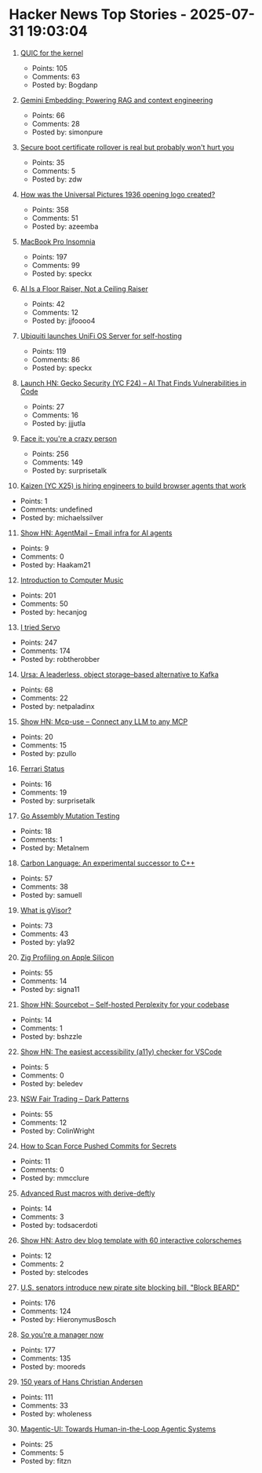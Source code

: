 # Hacker News Top Stories - 2025-07-31 19:03:04

1. [QUIC for the kernel](https://lwn.net/Articles/1029851/)
   - Points: 105
   - Comments: 63
   - Posted by: Bogdanp

2. [Gemini Embedding: Powering RAG and context engineering](https://developers.googleblog.com/en/gemini-embedding-powering-rag-context-engineering/)
   - Points: 66
   - Comments: 28
   - Posted by: simonpure

3. [Secure boot certificate rollover is real but probably won't hurt you](https://mjg59.dreamwidth.org/72892.html)
   - Points: 35
   - Comments: 5
   - Posted by: zdw

4. [How was the Universal Pictures 1936 opening logo created?](https://movies.stackexchange.com/questions/128020/how-was-the-universal-pictures-1936-opening-logo-created)
   - Points: 358
   - Comments: 51
   - Posted by: azeemba

5. [MacBook Pro Insomnia](https://manuel.bernhardt.io/posts/2025-07-24-macbook-pro-insomnia)
   - Points: 197
   - Comments: 99
   - Posted by: speckx

6. [AI Is a Floor Raiser, Not a Ceiling Raiser](https://elroy.bot/blog/2025/07/29/ai-is-a-floor-raiser-not-a-ceiling-raiser.html)
   - Points: 42
   - Comments: 12
   - Posted by: jjfoooo4

7. [Ubiquiti launches UniFi OS Server for self-hosting](https://lazyadmin.nl/home-network/unifi-os-server/)
   - Points: 119
   - Comments: 86
   - Posted by: speckx

8. [Launch HN: Gecko Security (YC F24) – AI That Finds Vulnerabilities in Code](undefined)
   - Points: 27
   - Comments: 16
   - Posted by: jjjutla

9. [Face it: you're a crazy person](https://www.experimental-history.com/p/face-it-youre-a-crazy-person)
   - Points: 256
   - Comments: 149
   - Posted by: surprisetalk

10. [Kaizen (YC X25) is hiring engineers to build browser agents that work](https://www.kaizenautomation.com/jobs)
   - Points: 1
   - Comments: undefined
   - Posted by: michaelssilver

11. [Show HN: AgentMail – Email infra for AI agents](https://chat.agentmail.to/)
   - Points: 9
   - Comments: 0
   - Posted by: Haakam21

12. [Introduction to Computer Music](https://cmtext.com/)
   - Points: 201
   - Comments: 50
   - Posted by: hecanjog

13. [I tried Servo](https://www.spacebar.news/servo-undercover-web-browser-engine/)
   - Points: 247
   - Comments: 174
   - Posted by: robtherobber

14. [Ursa: A leaderless, object storage–based alternative to Kafka](https://streamnative.io/products/ursa)
   - Points: 68
   - Comments: 22
   - Posted by: netpaladinx

15. [Show HN: Mcp-use – Connect any LLM to any MCP](https://github.com/mcp-use/mcp-use)
   - Points: 20
   - Comments: 15
   - Posted by: pzullo

16. [Ferrari Status](https://collabfund.com/blog/ferrari-status/)
   - Points: 16
   - Comments: 19
   - Posted by: surprisetalk

17. [Go Assembly Mutation Testing](https://words.filippo.io/assembly-mutation/)
   - Points: 18
   - Comments: 1
   - Posted by: Metalnem

18. [Carbon Language: An experimental successor to C++](https://docs.carbon-lang.dev/)
   - Points: 57
   - Comments: 38
   - Posted by: samuell

19. [What is gVisor?](https://blog.yelinaung.com/posts/gvisor/)
   - Points: 73
   - Comments: 43
   - Posted by: yla92

20. [Zig Profiling on Apple Silicon](https://blog.bugsiki.dev/posts/zig-profilers/)
   - Points: 55
   - Comments: 14
   - Posted by: signa11

21. [Show HN: Sourcebot – Self-hosted Perplexity for your codebase](https://github.com/sourcebot-dev/sourcebot/releases/tag/v4.6.0)
   - Points: 14
   - Comments: 1
   - Posted by: bshzzle

22. [Show HN: The easiest accessibility (a11y) checker for VSCode](https://github.com/be-lenka/vscode-be-a11y)
   - Points: 5
   - Comments: 0
   - Posted by: beledev

23. [NSW Fair Trading – Dark Patterns](https://www.nsw.gov.au/departments-and-agencies/fair-trading/dark-patterns)
   - Points: 55
   - Comments: 12
   - Posted by: ColinWright

24. [How to Scan Force Pushed Commits for Secrets](https://trufflesecurity.com/blog/how-to-scan-force-pushed-commits-for-secrets)
   - Points: 11
   - Comments: 0
   - Posted by: mmcclure

25. [Advanced Rust macros with derive-deftly](https://diziet.pages.torproject.net/rust-derive-deftly/latest/guide/)
   - Points: 14
   - Comments: 3
   - Posted by: todsacerdoti

26. [Show HN: Astro dev blog template with 60 interactive colorschemes](https://multiterm.stelclementine.com)
   - Points: 12
   - Comments: 2
   - Posted by: stelcodes

27. [U.S. senators introduce new pirate site blocking bill, "Block BEARD"](https://torrentfreak.com/u-s-senators-introduce-new-pirate-site-blocking-bill-block-beard/)
   - Points: 176
   - Comments: 124
   - Posted by: HieronymusBosch

28. [So you're a manager now](https://scottkosman.com/post/blog/so-youre-a-manager-now/)
   - Points: 177
   - Comments: 135
   - Posted by: mooreds

29. [150 years of Hans Christian Andersen](https://www.newstatesman.com/culture/books/book-of-the-day/2025/07/150-years-of-the-bizarre-hans-christian-andersen)
   - Points: 111
   - Comments: 33
   - Posted by: wholeness

30. [Magentic-UI: Towards Human-in-the-Loop Agentic Systems](https://arxiv.org/abs/2507.22358)
   - Points: 25
   - Comments: 5
   - Posted by: fitzn


